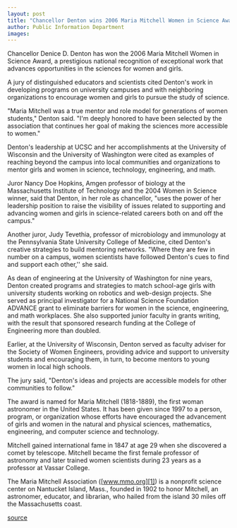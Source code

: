 ```yaml
---
layout: post
title: "Chancellor Denton wins 2006 Maria Mitchell Women in Science Award"
author: Public Information Department
images:
---
```


Chancellor Denice D. Denton has won the 2006 Maria Mitchell Women in Science Award, a prestigious national recognition of exceptional work that advances opportunities in the sciences for women and girls.

A jury of distinguished educators and scientists cited Denton's work in developing programs on university campuses and with neighboring organizations to encourage women and girls to pursue the study of science.

"Maria Mitchell was a true mentor and role model for generations of women students," Denton said. "I'm deeply honored to have been selected by the association that continues her goal of making the sciences more accessible to women."

Denton's leadership at UCSC and her accomplishments at the University of Wisconsin and the University of Washington were cited as examples of reaching beyond the campus into local communities and organizations to mentor girls and women in science, technology, engineering, and math.

Juror Nancy Doe Hopkins, Amgen professor of biology at the Massachusetts Institute of Technology and the 2004 Women in Science winner, said that Denton, in her role as chancellor, "uses the power of her leadership position to raise the visibility of issues related to supporting and advancing women and girls in science-related careers both on and off the campus."

Another juror, Judy Tevethia, professor of microbiology and immunology at the Pennsylvania State University College of Medicine, cited Denton's creative strategies to build mentoring networks. "Where they are few in number on a campus, women scientists have followed Denton's cues to find and support each other,'' she said.

As dean of engineering at the University of Washington for nine years, Denton created programs and strategies to match school-age girls with university students working on robotics and web-design projects. She served as principal investigator for a National Science Foundation ADVANCE grant to eliminate barriers for women in the science, engineering, and math workplaces. She also supported junior faculty in grants writing, with the result that sponsored research funding at the College of Engineering more than doubled.

Earlier, at the University of Wisconsin, Denton served as faculty adviser for the Society of Women Engineers, providing advice and support to university students and encouraging them, in turn, to become mentors to young women in local high schools.

The jury said, "Denton's ideas and projects are accessible models for other communities to follow."

The award is named for Maria Mitchell (1818-1889), the first woman astronomer in the United States. It has been given since 1997 to a person, program, or organization whose efforts have encouraged the advancement of girls and women in the natural and physical sciences, mathematics, engineering, and computer science and technology.

Mitchell gained international fame in 1847 at age 29 when she discovered a comet by telescope. Mitchell became the first female professor of astronomy and later trained women scientists during 23 years as a professor at Vassar College.

The Maria Mitchell Association ([www.mmo.org][1]) is a nonprofit science center on Nantucket Island, Mass., founded in 1902 to honor Mitchell, an astronomer, educator, and librarian, who hailed from the island 30 miles off the Massachusetts coast.

[1]: http://www.mmo.org/

[source](http://www1.ucsc.edu/currents/05-06/05-15/chancellor.asp "Permalink to chancellor")
